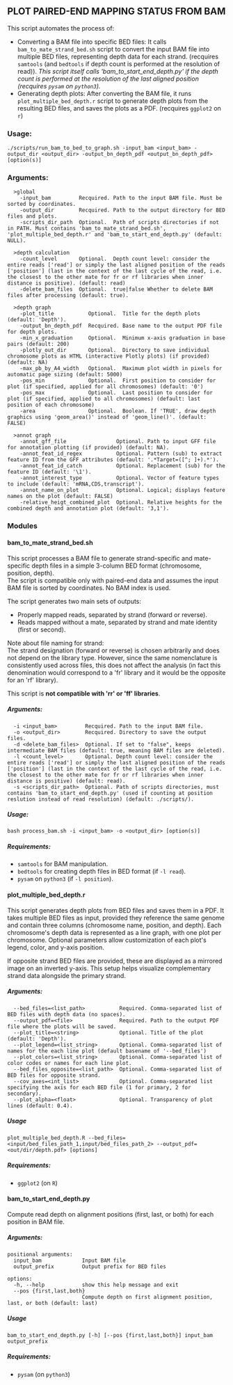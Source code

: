 ## PLOT PAIRED-END MAPPING STATUS FROM BAM

This script automates the process of:  
 - Converting a BAM file into specific BED files: It calls `bam_to_mate_strand_bed.sh` script to convert the input BAM file into multiple BED files, representing depth data for each strand. (recquires `samtools` (and `bedtools` if depth count is performed at the resolution of read)). *This script itself calls 'bam_to_start_end_depth.py' if the depth count is performed at the resolution of the last aligned position (recquires `pysam` on `python3`).*
 - Generating depth plots: After converting the BAM file, it runs `plot_multiple_bed_depth.r` script to generate depth plots from the resulting BED files, and saves the plots as a PDF. (recquires `ggplot2` on `r`)  

### Usage:
  `./scripts/run_bam_to_bed_to_graph.sh -input_bam <input_bam> -output_dir <output_dir> -output_bn_depth_pdf <output_bn_depth_pdf> [option(s)]`  

### Arguments:
```
  >global
    -input_bam         Recquired. Path to the input BAM file. Must be sorted by coordinates.
    -output_dir        Recquired. Path to the output directory for BED files and plots.
    -scripts_dir_path  Optional.  Path of scripts directories if not in PATH. Must contains 'bam_to_mate_strand_bed.sh', 'plot_multiple_bed_depth.r' and 'bam_to_start_end_depth.py' (default: NULL).

  >depth calculation
    -count_level       Optional.  Depth count level: consider the entire reads ['read'] or simply the last aligned position of the reads ['position'] (last in the context of the last cycle of the read, i.e. the closest to the other mate for fr or rf libraries when inner distance is positive). (default: read)
    -delete_bam_files  Optional.  true|false Whether to delete BAM files after processing (default: true).

  >depth graph
    -plot_title           Optional.  Title for the depth plots (default: 'Depth').
    -output_bn_depth_pdf  Recquired. Base name to the output PDF file for depth plots.
    -min_x_graduation     Optional.  Minimum x-axis graduation in base pairs (default: 200)
    -plotly_out_dir       Optional.  Directory to save individual chromosome plots as HTML (interactive Plotly plots) (if provided) (default: NA)
    -max_pb_by_A4_width   Optional.  Maximum plot width in pixels for automatic page sizing (default: 5000)
    -pos_min              Optional.  First position to consider for plot (if specified, applied for all chromosomes) (default: '0')
    -pos_max              Optional.  Last position to consider for plot (if specified, applied to all chromosomes) (default: last position of each chromosome)
    -area                 Optional.  Boolean. If 'TRUE', draw depth graphics using 'geom_area()' instead of 'geom_line()'. (default: FALSE)

  >annot graph
    -annot_gff_file                Optional. Path to input GFF file for annotation plotting (if provided) (default: NA).
    -annot_feat_id_regex           Optional. Pattern (sub) to extract feature ID from the GFF attributes (default: '.*Target=([^; ]+).*').
    -annot_feat_id_catch           Optional. Replacement (sub) for the feature ID (default: '\1').
    -annot_interest_type           Optional. Vector of feature types to include (default: 'mRNA,CDS,transcript').
    -annot_name_on_plot            Optional. Logical; displays feature names on the plot (default: FALSE)
    -relative_heigt_combined_plot  Optional. Relative heights for the combined depth and annotation plot (default: '3,1').
```    
  
### Modules

#### bam_to_mate_strand_bed.sh

This script processes a BAM file to generate strand-specific and mate-specific depth files in a simple 3-column BED format (chromosome, position, depth).  
The script is compatible only with paired-end data and assumes the input BAM file is sorted by coordinates. No BAM index is used.
  
The script generates two main sets of outputs:  
  - Properly mapped reads, separated by strand (forward or reverse).  
  - Reads mapped without a mate, separated by strand and mate identity (first or second).  

Note about file naming for strand:  
  The strand designation (forward or reverse) is chosen arbitrarily and does not depend on the library type. However, since the same nomenclature is consistently used across files, this does not affect the analysis (in fact this denomination would correspond to a 'fr' library and it would be the opposite for an 'rf' library).  

This script is **not compatible with 'rr' or 'ff' libraries**.  

##### Arguments:
```
  -i <input_bam>         Recquired. Path to the input BAM file.  
  -o <output_dir>        Recquired. Directory to save the output files.  
  -d <delete_bam_files>  Optional. If set to "false", keeps intermediate BAM files (default: true, meaning BAM files are deleted).  
  -l <count_level>       Optional. Depth count level: consider the entire reads ['read'] or simply the last aligned position of the reads ['position'] (last in the context of the last cycle of the read, i.e. the closest to the other mate for fr or rf libraries when inner distance is positive) (default: read).  
  -s <scripts_dir_path>  Optional. Path of scripts directories, must contains 'bam_to_start_end_depth.py' (used if counting at position reslution instead of read resolution) (default: ./scripts/).  
```  
 
##### Usage:
  `bash process_bam.sh -i <input_bam> -o <output_dir> [option(s)]`  

##### Requirements:
 - `samtools` for BAM manipulation.  
 - `bedtools` for creating depth files in BED format (if `-l read`).  
 - `pysam` on `python3` (if `-l position`).  

#### plot_multiple_bed_depth.r

This script generates depth plots from BED files and saves them in a PDF. It takes multiple BED files as input, provided they reference the same genome and contain three columns (chromosome name, position, and depth). Each chromosome's depth data is represented as a line graph, with one plot per chromosome. Optional parameters allow customization of each plot's legend, color, and y-axis position.  
  
If opposite strand BED files are provided, these are displayed as a mirrored image on an inverted y-axis. This setup helps visualize complementary strand data alongside the primary strand.  

##### Arguments:
```
  --bed_files=<list_path>           Required. Comma-separated list of BED files with depth data (no spaces).  
  --output_pdf=<file>               Required. Path to the output PDF file where the plots will be saved.  
  --plot_title=<string>             Optional. Title of the plot (default: 'Depth').  
  --plot_legend=<list_string>       Optional. Comma-separated list of names for the each line plot (default basename of '--bed_files')  
  --plot_colors=<list_string>       Optional. Comma-separated list of color codes or names for each line plot.  
  --bed_files_opposite=<list_path>  Optional. Comma-separated list of BED files for opposite strand.  
  --cov_axes=<int_list>             Optional. Comma-separated list specifying the axis for each BED file (1 for primary, 2 for secondary).  
  --plot_alpha=<float>              Optional. Transparency of plot lines (default: 0.4).  
```  
##### Usage
  `plot_multiple_bed_depth.R --bed_files=<input/bed_files_path_1,input/bed_files_path_2> --output_pdf=<out/dir/depth.pdf> [options]`  

##### Requirements:
 - `ggplot2` (on `R`)  


#### bam_to_start_end_depth.py

Compute read depth on alignment positions (first, last, or both) for each position in BAM file.

##### Arguments:
```
positional arguments:
  input_bam             Input BAM file
  output_prefix         Output prefix for BED files

options:
  -h, --help            show this help message and exit
  --pos {first,last,both}
                        Compute depth on first alignment position, last, or both (default: last)
```

##### Usage
  `bam_to_start_end_depth.py [-h] [--pos {first,last,both}] input_bam output_prefix`

##### Requirements:
 - `pysam` (on `python3`)  
